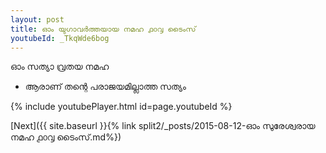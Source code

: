 ```yaml
---
layout: post
title: ഓം യുഗാവർത്തയായ നമഹ ൧൦൮ ടൈംസ്
youtubeId: _TkqWde6bog
---
```

 
 
 ഓം സത്യാ വ്രതയ നമഹ 
 
 -  ആരാണ് തന്റെ പരാജയമില്ലാത്ത സത്യം 
 
  
 
  
 
 
 
 
 
 


{% include youtubePlayer.html id=page.youtubeId %}
 
[Next]({{ site.baseurl }}{% link  split2/_posts/2015-08-12-ഓം സുരേശ്വരായ നമഹ ൧൦൮ ടൈംസ്.md%})
 
